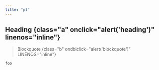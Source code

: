 ```yaml
---
title: "p1"
---
```

## Heading {class="a" onclick="alert('heading')" linenos="inline"}

> Blockquote
{class="b" ondblclick="alert('blockquote')" LINENOS="inline"}

~~~bash {id="c" onmouseover="alert('code fence')"}
foo
~~~
